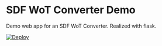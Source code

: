 SDF WoT Converter Demo
=================

Demo web app for an SDF WoT Converter. Realized with flask.

[![Deploy](https://www.herokucdn.com/deploy/button.png)](https://heroku.com/deploy)
